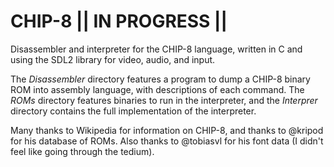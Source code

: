 # CHIP-8   || IN PROGRESS ||
Disassembler and interpreter for the CHIP-8 language, written in C and using the SDL2 library for video, audio, and input. 

The *Disassembler* directory features a program to dump a CHIP-8 binary ROM into assembly language, with descriptions of each command. The *ROMs* directory features binaries to run in the interpreter, and the *Interprer* directory contains the full implementation of the interpreter. 

Many thanks to Wikipedia for information on CHIP-8, and thanks to @kripod for his database of ROMs. Also thanks to @tobiasvl for his font data (I didn't feel like going through the tedium). 
